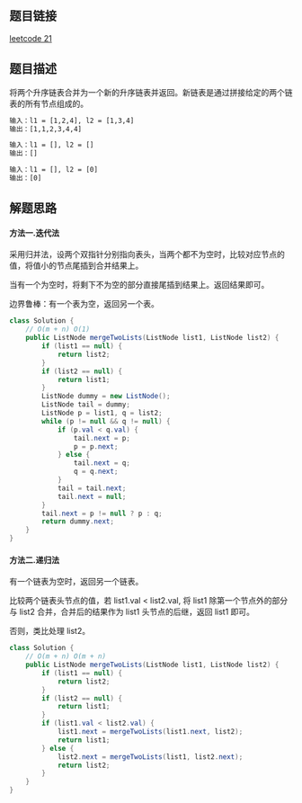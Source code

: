 ## 题目链接

[leetcode 21](https://leetcode.cn/problems/merge-two-sorted-lists/)

## 题目描述

将两个升序链表合并为一个新的升序链表并返回。新链表是通过拼接给定的两个链表的所有节点组成的。 

```html
输入：l1 = [1,2,4], l2 = [1,3,4]
输出：[1,1,2,3,4,4]

输入：l1 = [], l2 = []
输出：[]

输入：l1 = [], l2 = [0]
输出：[0]
```

## 解题思路

#### 方法一.迭代法

采用归并法，设两个双指针分别指向表头，当两个都不为空时，比较对应节点的值，将值小的节点尾插到合并结果上。  

当有一个为空时，将剩下不为空的部分直接尾插到结果上。返回结果即可。  

边界鲁棒：有一个表为空，返回另一个表。

```java
class Solution {
    // O(m + n) O(1)
    public ListNode mergeTwoLists(ListNode list1, ListNode list2) {
        if (list1 == null) {
            return list2;
        }
        if (list2 == null) {
            return list1;
        }
        ListNode dummy = new ListNode();
        ListNode tail = dummy;
        ListNode p = list1, q = list2;
        while (p != null && q != null) {
            if (p.val < q.val) {
                tail.next = p;
                p = p.next;
            } else {
                tail.next = q;
                q = q.next;
            }
            tail = tail.next;
            tail.next = null;
        }
        tail.next = p != null ? p : q;
        return dummy.next;
    }
}
```
#### 方法二.递归法

有一个链表为空时，返回另一个链表。  

比较两个链表头节点的值，若 list1.val < list2.val, 将 list1 除第一个节点外的部分与 list2 合并，合并后的结果作为 list1 头节点的后继，返回 list1 即可。  

否则，类比处理 list2。

```java
class Solution {
    // O(m + n) O(m + n)
    public ListNode mergeTwoLists(ListNode list1, ListNode list2) {
        if (list1 == null) {
            return list2;
        }
        if (list2 == null) {
            return list1;
        }
        if (list1.val < list2.val) {
            list1.next = mergeTwoLists(list1.next, list2);
            return list1;
        } else {
            list2.next = mergeTwoLists(list1, list2.next);
            return list2;
        }
    }
}
```


